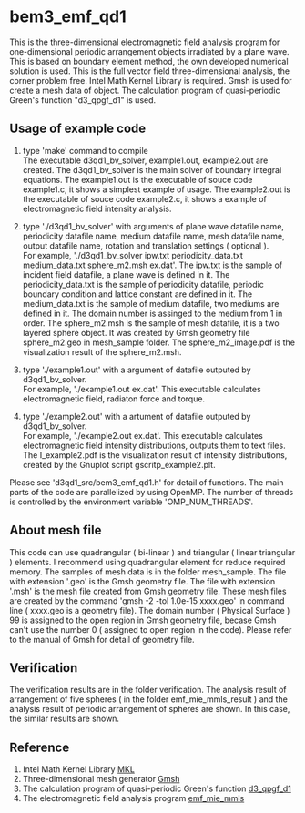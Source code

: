 # bem3_emf_qd1
This is the three-dimensional electromagnetic field analysis program for one-dimensional periodic arrangement objects irradiated by a plane wave. 
This is based on boundary element method, the own developed numerical solution is used. 
This is the full vector field three-dimensional analysis, the corner problem free.
Intel Math Kernel Library is required. Gmsh is used for create a mesh data of object. 
The calculation program of quasi-periodic Green's function "d3_qpgf_d1" is used.

## Usage of example code  
1. type 'make' command to compile  
   The executable d3qd1_bv_solver, example1.out, example2.out are created. 
   The d3qd1_bv_solver is the main solver of boundary integral equations.
   The example1.out is the executable of souce code example1.c, it shows a simplest example of usage. 
   The example2.out is the executable of souce code example2.c, it shows a example of electromagnetic field intensity analysis.
   
2. type './d3qd1_bv_solver' with arguments of plane wave datafile name, periodicity datafile name, medium datafile name, mesh datafile name, output datafile name, rotation and translation settings ( optional ).  
   For example, './d3qd1_bv_solver ipw.txt periodicity_data.txt medium_data.txt sphere_m2.msh ex.dat'.
   The ipw.txt is the sample of incident field datafile, a plane wave is defined in it. 
   The periodicity_data.txt is the sample of periodicity datafile, periodic boundary condition and lattice constant are defined in it. 
   The medium_data.txt is the sample of medium datafile, two mediums are defined in it. The domain number is assinged to the medium from 1 in order. 
   The sphere_m2.msh is the sample of mesh datafile, it is a two layered sphere object. It was created by Gmsh geometry file sphere_m2.geo in mesh_sample folder.
   The sphere_m2_image.pdf is the visualization result of the sphere_m2.msh. 
   
3. type './example1.out' with a argument of datafile outputed by d3qd1_bv_solver.  
   For example, './example1.out ex.dat'. This executable calculates electromagnetic field, radiaton force and torque.

4. type './example2.out' with a artument of datafile outputed by d3qd1_bv_solver.  
   For example, './example2.out ex.dat'. This executable calculates electromagnetic field intensity distributions, outputs them to text files. 
   The I_example2.pdf is the visualization result of intensity distributions, created by the Gnuplot script gscritp_example2.plt.  

Please see 'd3qd1_src/bem3_emf_qd1.h' for detail of functions. The main parts of the code are parallelized by using OpenMP. The number of threads is controlled by the environment variable 'OMP_NUM_THREADS'.  


## About mesh file 
This code can use quadrangular ( bi-linear ) and triangular ( linear triangular ) elements. 
I recommend using quadrangular element for reduce required memory. 
The samples of mesh data is in the folder mesh_sample. 
The file with extension '.geo' is the Gmsh geometry file. 
The file with extension '.msh' is the mesh file created from Gmsh geometry file. 
These mesh files are created by the command 'gmsh -2 -tol 1.0e-15 xxxx.geo' in command line ( xxxx.geo is a geometry file). 
The domain number ( Physical Surface ) 99 is assigned to the open region in Gmsh geometry file, becase Gmsh can't use the number 0 ( assigned to open region in the code). 
Please refer to the manual of Gmsh for detail of geometry file.  


## Verification  
The verification results are in the folder verification. 
The analysis result of arrangement of five spheres ( in the folder emf_mie_mmls_result ) and the analysis result of periodic arrangement of spheres are shown. 
In this case, the similar results are shown.


## Reference
1. Intel Math Kernel Library [MKL](https://software.intel.com/mkl)
2. Three-dimensional mesh generator [Gmsh](https://gmsh.info/)
3. The calculation program of quasi-periodic Green's function [d3_qpgf_d1](https://github.com/akohta/d3_qpgf_d1/)
4. The electromagnetic field analysis program [emf_mie_mmls](https://github.com/akohta/emf_mie_mmls/)
